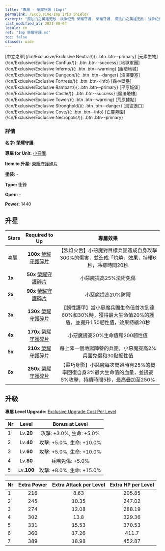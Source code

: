 ```yaml
---
title: "專屬 - 榮耀守護 (Imp)"
permalink: /Exclusive/Imp Iris Shield/
excerpt: "魔法门之英雄无敌：战争纪元 榮耀守護. 榮耀守護. 魔法门之英雄无敌：战争纪元 專屬 榮耀守護. 小惡魔 專屬."
last_modified_at: 2021-08-04
locale: cn
ref: "Imp 榮耀守護.md"
toc: false
classes: wide
---
```

 [中立之軍](/cn/Exclusive/Exclusive Neutral/){: .btn .btn--primary} [元素生物](/cn/Exclusive/Exclusive Conflux/){: .btn .btn--success} [地獄軍團](/cn/Exclusive/Exclusive Inferno/){: .btn .btn--warning} [幽暗地城](/cn/Exclusive/Exclusive Dungeon/){: .btn .btn--danger} [沼澤要塞](/cn/Exclusive/Exclusive Fortress/){: .btn .btn--info} [森林壁壘](/cn/Exclusive/Exclusive Rampart/){: .btn .btn--primary} [平原城堡](/cn/Exclusive/Exclusive Castle/){: .btn .btn--success} [魔法塔樓](/cn/Exclusive/Exclusive Tower/){: .btn .btn--warning} [荒原據點](/cn/Exclusive/Exclusive Stronghold/){: .btn .btn--danger} [海盜港口](/cn/Exclusive/Exclusive Cove/){: .btn .btn--info} [亡靈墓園](/cn/Exclusive/Exclusive Necropolis/){: .btn .btn--primary} 

### 詳情
 **名字: 榮耀守護** 

 **專屬 for Unit:** [小惡魔](/cn/units/Imp/) 

 **Item to 升星:** [榮耀守護碎片](/cn/Items/con_913/)

 **塗裝:** -

 **Type:** 衝鋒

 **Open:** -

 **Power:** 1440

## 升星

  |     Stars    |  Required to Up | 專屬效果 |
  |:-------------|:---------------:|:---------------:|
  |  喚醒  | **100x** [榮耀守護碎片](/cn/Items/con_913/) | 【烈焰火舌】小惡魔對目標兵團造成自身攻擊300%的傷害，並造成「灼燒」效果，持續6秒，冷卻時間20秒 |
  | **1x** <i class="fas fa-star"/> | **50x** [榮耀守護碎片](/cn/Items/con_913/) | 小惡魔提高25%法術免傷 |
  | **2x** <i class="fas fa-star"/> | **90x** [榮耀守護碎片](/cn/Items/con_913/) | 小惡魔提高20%防禦 |
  | **3x** <i class="fas fa-star"/> | **130x** [榮耀守護碎片](/cn/Items/con_913/) | 【韌性護甲】當小惡魔兵團生命值首次到達60%和30%時，獲得最大生命值20%的護盾，並提升150韌性值，效果持續20秒 |
  | **4x** <i class="fas fa-star"/> | **170x** [榮耀守護碎片](/cn/Items/con_913/) | 小惡魔提高20%生命值和200韌性值 |
  | **5x** <i class="fas fa-star"/> | **210x** [榮耀守護碎片](/cn/Items/con_913/) | 每上陣一個地獄陣營的兵團，小惡魔提高2%兵團免傷和30點韌性值 |
  | **6x** <i class="fas fa-star"/> | **250x** [榮耀守護碎片](/cn/Items/con_913/) | 【靈巧身影】小惡魔每次閃避時有25%的概率回復自身3%最大生命值的血量，並提高5%攻擊，持續時間5秒，最高疊加至250% |


## 升級
 **專屬 Level Upgrade:** [Exclusive Upgrade Cost Per Level](/Exclusive/ExclusiveUpgradeCostPerLevel/)

  |  Nr  |   Level  | Bonus at Level |
  |:-----|:--------:|:--------------:|
  | 1 | Lv.**20** | 攻擊: +3.0%, 生命: +5.0% |
  | 2 | Lv.**40** | 攻擊: +5.0%, 生命: +10.0% |
  | 3 | Lv.**60** | 攻擊: +5.0%, 生命: +10.0% |
  | 4 | Lv.**80** | 兵團免傷: +5.0% |
  | 5 | Lv.**100** | 攻擊: +8.0%, 生命: +15.0% |


  |  Nr  |  Extra Power | Extra Attack per Level | Extra HP per Level |
  |:-----|:--------:|:--------:|:--------:|
  | 1 | 216 | 8.63 | 205.85 |
  | 2 | 245 | 10.35 | 247.02 |
  | 3 | 274 | 12.08 | 288.19 |
  | 4 | 302 | 13.8 | 329.36 |
  | 5 | 331 | 15.53 | 370.53 |
  | 6 | 360 | 17.26 | 411.7 |
  | 7 | 389 | 18.98 | 452.87 |


